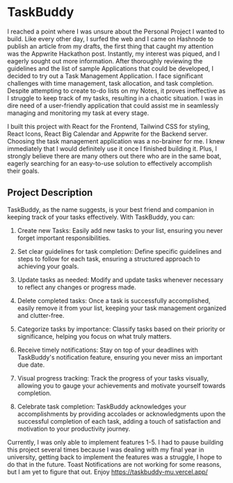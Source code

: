 # TaskBuddy
I reached a point where I was unsure about the Personal Project I wanted to build. Like every other day, I surfed the web and I came on Hashnode to publish an article from my drafts, the first thing that caught my attention was the Appwrite Hackathon post. Instantly, my interest was piqued, and I eagerly sought out more information. After thoroughly reviewing the guidelines and the list of sample Applications that could be developed, I decided to try out a Task Management Application.
I face significant challenges with time management, task allocation, and task completion. Despite attempting to create to-do lists on my Notes, it proves ineffective as I struggle to keep track of my tasks, resulting in a chaotic situation. I was in dire need of a user-friendly application that could assist me in seamlessly managing and monitoring my task at every stage.

I built this project with React for the Frontend, Tailwind CSS for styling, React Icons, React Big Calendar and  Appwrite for the Backend server. 
Choosing the task management application was a no-brainer for me. I knew immediately that I would definitely use it once I finished building it. Plus, I strongly believe there are many others out there who are in the same boat, eagerly searching for an easy-to-use solution to effectively accomplish their goals.
## Project Description
TaskBuddy, as the name suggests, is your best friend and companion in keeping track of your tasks effectively. With TaskBuddy, you can:
1. Create new Tasks: Easily add new tasks to your list, ensuring you never forget important responsibilities.

2. Set clear guidelines for task completion: Define specific guidelines and steps to follow for each task, ensuring a structured approach to achieving your goals.

3. Update tasks as needed: Modify and update tasks whenever necessary to reflect any changes or progress made.

4. Delete completed tasks: Once a task is successfully accomplished, easily remove it from your list, keeping your task management organized and clutter-free.

5. Categorize tasks by importance: Classify tasks based on their priority or significance, helping you focus on what truly matters.
6. Receive timely notifications: Stay on top of your deadlines with TaskBuddy's notification feature, ensuring you never miss an important due date.

7. Visual progress tracking: Track the progress of your tasks visually, allowing you to gauge your achievements and motivate yourself towards completion.

8. Celebrate task completion: TaskBuddy acknowledges your accomplishments by providing accolades or acknowledgments upon the successful completion of each task, adding a touch of satisfaction and motivation to your productivity journey.

Currently, I was only able to implement features 1-5. I had to pause building this project several times because I was dealing with my final year in university, getting back to implement the features was a struggle, I hope to do that in the future. 
Toast Notifications are not working for some reasons, but I am yet to figure that out.
Enjoy https://taskbuddy-mu.vercel.app/
